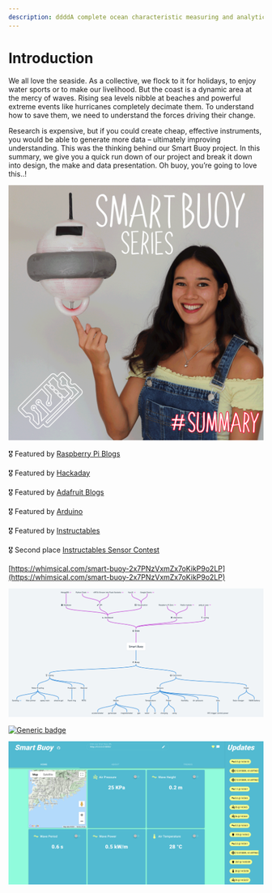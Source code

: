 ```yaml
---
description: ddddA complete ocean characteristic measuring and analytics system.
---
```


# Introduction

We all love the seaside. As a collective, we flock to it for holidays, to enjoy water sports or to make our livelihood. But the coast is a dynamic area at the mercy of waves. Rising sea levels nibble at beaches and powerful extreme events like hurricanes completely decimate them. To understand how to save them, we need to understand the forces driving their change.

Research is expensive, but if you could create cheap, effective instruments, you would be able to generate more data – ultimately improving understanding. This was the thinking behind our Smart Buoy project. In this summary, we give you a quick run down of our project and break it down into design, the make and data presentation. Oh buoy, you’re going to love this..!



![gif\_of\_buoy](https://github.com/sk-t3ch/smart-buoy/raw/master/smart_buoy_thumbnail_square.gif)

🎖️ Featured by [Raspberry Pi Blogs](https://www.raspberrypi.org/blog/good-buoy-the-raspberry-pi-smart-buoy/)

🎖️ Featured by [Hackaday](https://hackaday.com/2019/09/11/smart-buoy-rides-the-citizen-science-wave/)

🎖️ Featured by [Adafruit Blogs](https://blog.adafruit.com/2019/07/19/this-smart-buoy-measures-wave-height-period-power-and-more-piday-raspberrypi-raspberry_pi/)

🎖️ Featured by [Arduino](https://www.facebook.com/official.arduino/posts/3480468415312786)

🎖️ Featured by [Instructables](https://www.instructables.com/Smart-Buoy/)

🎖️ Second place [Instructables Sensor Contest](https://www.instructables.com/contest/sensors2019/)

[https://whimsical.com/smart-buoy-2x7PNzVxmZx7oKikP9o2LP](https://whimsical.com/smart-buoy-2x7PNzVxmZx7oKikP9o2LP)

![](.gitbook/assets/smart-buoy-2x.png)

[![Generic badge](https://camo.githubusercontent.com/e2a7c367328954252935922ea3847c4c7b45ed008c37c712cd78a56c9c5723a3/68747470733a2f2f696d672e736869656c64732e696f2f62616467652f4c6976652d44656d6f2d7265642e737667)](https://smart-buoy.t3chflicks.org/)

![](.gitbook/assets/dashboard.png)



